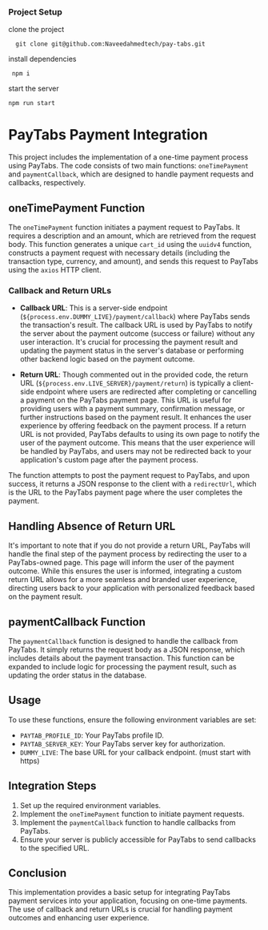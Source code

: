 ### Project Setup

clone the project

```
  git clone git@github.com:Naveedahmedtech/pay-tabs.git
```

install dependencies

```
 npm i
```

start the server

```
npm run start
```

# PayTabs Payment Integration

This project includes the implementation of a one-time payment process using PayTabs. The code consists of two main functions: `oneTimePayment` and `paymentCallback`, which are designed to handle payment requests and callbacks, respectively.

## oneTimePayment Function

The `oneTimePayment` function initiates a payment request to PayTabs. It requires a description and an amount, which are retrieved from the request body. This function generates a unique `cart_id` using the `uuidv4` function, constructs a payment request with necessary details (including the transaction type, currency, and amount), and sends this request to PayTabs using the `axios` HTTP client.

### Callback and Return URLs

- **Callback URL**: This is a server-side endpoint (`${process.env.DUMMY_LIVE}/payment/callback`) where PayTabs sends the transaction's result. The callback URL is used by PayTabs to notify the server about the payment outcome (success or failure) without any user interaction. It's crucial for processing the payment result and updating the payment status in the server's database or performing other backend logic based on the payment outcome.

- **Return URL**: Though commented out in the provided code, the return URL (`${process.env.LIVE_SERVER}/payment/return`) is typically a client-side endpoint where users are redirected after completing or cancelling a payment on the PayTabs payment page. This URL is useful for providing users with a payment summary, confirmation message, or further instructions based on the payment result. It enhances the user experience by offering feedback on the payment process. If a return URL is not provided, PayTabs defaults to using its own page to notify the user of the payment outcome. This means that the user experience will be handled by PayTabs, and users may not be redirected back to your application's custom page after the payment process.

The function attempts to post the payment request to PayTabs, and upon success, it returns a JSON response to the client with a `redirectUrl`, which is the URL to the PayTabs payment page where the user completes the payment.

## Handling Absence of Return URL

It's important to note that if you do not provide a return URL, PayTabs will handle the final step of the payment process by redirecting the user to a PayTabs-owned page. This page will inform the user of the payment outcome. While this ensures the user is informed, integrating a custom return URL allows for a more seamless and branded user experience, directing users back to your application with personalized feedback based on the payment result.


## paymentCallback Function

The `paymentCallback` function is designed to handle the callback from PayTabs. It simply returns the request body as a JSON response, which includes details about the payment transaction. This function can be expanded to include logic for processing the payment result, such as updating the order status in the database.

## Usage

To use these functions, ensure the following environment variables are set:

- `PAYTAB_PROFILE_ID`: Your PayTabs profile ID.
- `PAYTAB_SERVER_KEY`: Your PayTabs server key for authorization.
- `DUMMY_LIVE`: The base URL for your callback endpoint. (must start with https)

## Integration Steps

1. Set up the required environment variables.
2. Implement the `oneTimePayment` function to initiate payment requests.
3. Implement the `paymentCallback` function to handle callbacks from PayTabs.
4. Ensure your server is publicly accessible for PayTabs to send callbacks to the specified URL.

## Conclusion

This implementation provides a basic setup for integrating PayTabs payment services into your application, focusing on one-time payments. The use of callback and return URLs is crucial for handling payment outcomes and enhancing user experience.

